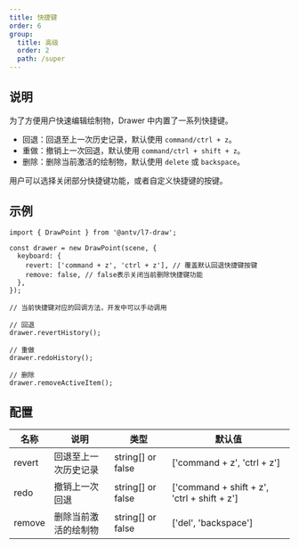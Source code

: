 ```yaml
---
title: 快捷键
order: 6
group:
  title: 高级
  order: 2
  path: /super
---
```


## 说明

为了方便用户快速编辑绘制物，Drawer 中内置了一系列快捷键。

- 回退：回退至上一次历史记录，默认使用 `command/ctrl + z`。
- 重做：撤销上一次回退，默认使用 `command/ctrl + shift + z`。
- 删除：删除当前激活的绘制物，默认使用 `delete` 或 `backspace`。

用户可以选择关闭部分快捷键功能，或者自定义快捷键的按键。

## 示例

```tsx | pure
import { DrawPoint } from '@antv/l7-draw';

const drawer = new DrawPoint(scene, {
  keyboard: {
    revert: ['command + z', 'ctrl + z'], // 覆盖默认回退快捷键按键
    remove: false, // false表示关闭当前删除快捷键功能
  },
});

// 当前快捷键对应的回调方法，开发中可以手动调用

// 回退
drawer.revertHistory();

// 重做
drawer.redoHistory();

// 删除
drawer.removeActiveItem();
```

## 配置

| 名称   | 说明                 | 类型              | 默认值                                      |
| ------ | -------------------- | ----------------- | ------------------------------------------- |
| revert | 回退至上一次历史记录 | string[] or false | ['command + z', 'ctrl + z']                 |
| redo   | 撤销上一次回退       | string[] or false | ['command + shift + z', 'ctrl + shift + z'] |
| remove | 删除当前激活的绘制物 | string[] or false | ['del', 'backspace']                        |
